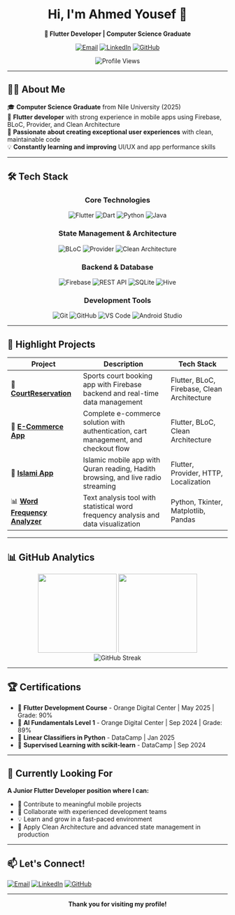 <div align="center">
  
# Hi, I'm Ahmed Yousef 👋

**📱 Flutter Developer | Computer Science Graduate**

[![Email](https://img.shields.io/badge/-Email-red?style=for-the-badge&logo=gmail&logoColor=white)](mailto:ahmed.yf.el.sayed@gmail.com)
[![LinkedIn](https://img.shields.io/badge/-LinkedIn-blue?style=for-the-badge&logo=linkedin&logoColor=white)](https://linkedin.com/in/ahmed-youssef-2b0239227)
[![GitHub](https://img.shields.io/badge/-GitHub-black?style=for-the-badge&logo=github&logoColor=white)](https://github.com/AhmedYousef72)

![Profile Views](https://komarev.com/ghpvc/?username=AhmedYousef72&color=blueviolet&style=for-the-badge)

</div>

---

## 👨‍💻 About Me

🎓 **Computer Science Graduate** from Nile University (2025)  
📱 **Flutter developer** with strong experience in mobile apps using Firebase, BLoC, Provider, and Clean Architecture  
🎯 **Passionate about creating exceptional user experiences** with clean, maintainable code  
💡 **Constantly learning and improving** UI/UX and app performance skills

---

## 🛠️ Tech Stack

<div align="center">


### **Core Technologies**
![Flutter](https://img.shields.io/badge/Flutter-02569B?style=for-the-badge&logo=flutter&logoColor=white)
![Dart](https://img.shields.io/badge/Dart-0175C2?style=for-the-badge&logo=dart&logoColor=white)
![Python](https://img.shields.io/badge/Python-3776AB?style=for-the-badge&logo=python&logoColor=white)
![Java](https://img.shields.io/badge/Java-ED8B00?style=for-the-badge&logo=java&logoColor=white)

### **State Management & Architecture**
![BLoC](https://img.shields.io/badge/BLoC-FF6B6B?style=for-the-badge&logo=flutter&logoColor=white)
![Provider](https://img.shields.io/badge/Provider-4ECDC4?style=for-the-badge&logo=flutter&logoColor=white)
![Clean Architecture](https://img.shields.io/badge/Clean_Architecture-00D4AA?style=for-the-badge&logo=flutter&logoColor=white)

### **Backend & Database**
![Firebase](https://img.shields.io/badge/Firebase-FFCA28?style=for-the-badge&logo=firebase&logoColor=black)
![REST API](https://img.shields.io/badge/REST_API-FF6B35?style=for-the-badge&logo=api&logoColor=white)
![SQLite](https://img.shields.io/badge/SQLite-003B57?style=for-the-badge&logo=sqlite&logoColor=white)
![Hive](https://img.shields.io/badge/Hive-FFA000?style=for-the-badge&logo=apache-hive&logoColor=white)

### **Development Tools**
![Git](https://img.shields.io/badge/Git-F05032?style=for-the-badge&logo=git&logoColor=white)
![GitHub](https://img.shields.io/badge/GitHub-181717?style=for-the-badge&logo=github&logoColor=white)
![VS Code](https://img.shields.io/badge/VS_Code-007ACC?style=for-the-badge&logo=visual-studio-code&logoColor=white)
![Android Studio](https://img.shields.io/badge/Android_Studio-3DDC84?style=for-the-badge&logo=android-studio&logoColor=white)

</div>


---

## 📱 Highlight Projects

| Project | Description | Tech Stack |
|---------|-------------|------------|
| 🏀 [**CourtReservation**](https://github.com/AhmedYousef72/CourtReservation) | Sports court booking app with Firebase backend and real-time data management | Flutter, BLoC, Firebase, Clean Architecture |
| 🛒 [**E-Commerce App**](https://github.com/AhmedYousef72/E_Commerce-App) | Complete e-commerce solution with authentication, cart management, and checkout flow | Flutter, BLoC, Clean Architecture |
| 🕌 [**Islami App**](https://github.com/AhmedYousef72/Islami_App) | Islamic mobile app with Quran reading, Hadith browsing, and live radio streaming | Flutter, Provider, HTTP, Localization |
| 📊 [**Word Frequency Analyzer**](https://github.com/AhmedYousef72/Word-Frequency-Analyzer) | Text analysis tool with statistical word frequency analysis and data visualization | Python, Tkinter, Matplotlib, Pandas |

---

## 📊 GitHub Analytics

<div align="center">
  <img height="180em" src="https://github-readme-stats.vercel.app/api?username=AhmedYousef72&show_icons=true&theme=dark&include_all_commits=true&count_private=true"/>
  <img height="180em" src="https://github-readme-stats.vercel.app/api/top-langs/?username=AhmedYousef72&layout=compact&langs_count=8&theme=dark"/>
</div>

<div align="center">
  <img src="https://github-readme-streak-stats.herokuapp.com/?user=AhmedYousef72&theme=dark" alt="GitHub Streak" />
</div>

---

## 🏆 Certifications

- 📜 **Flutter Development Course** - Orange Digital Center | May 2025 | Grade: 90%
- 📜 **AI Fundamentals Level 1** - Orange Digital Center | Sep 2024 | Grade: 89%
- 📜 **Linear Classifiers in Python** - DataCamp | Jan 2025
- 📜 **Supervised Learning with scikit-learn** - DataCamp | Sep 2024

---

## 🎯 Currently Looking For

**A Junior Flutter Developer position where I can:**

- 🚀 Contribute to meaningful mobile projects
- 👥 Collaborate with experienced development teams  
- 💡 Learn and grow in a fast-paced environment
- 🔧 Apply Clean Architecture and advanced state management in production

---

## 📫 Let's Connect!

[![Email](https://img.shields.io/badge/-Email-red?style=for-the-badge&logo=gmail&logoColor=white)](mailto:ahmed.yf.el.sayed@gmail.com)
[![LinkedIn](https://img.shields.io/badge/-LinkedIn-blue?style=for-the-badge&logo=linkedin&logoColor=white)](https://linkedin.com/in/ahmed-youssef-2b0239227)
[![GitHub](https://img.shields.io/badge/-GitHub-black?style=for-the-badge&logo=github&logoColor=white)](https://github.com/AhmedYousef72)

---

<div align="center">
  
**Thank you for visiting my profile!**

</div>

